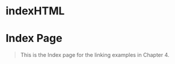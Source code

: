 # indexHTML

<HTML>
<HEAD>
<TITLE>Linking Sample - Index Page</TITLE>
</HEAD>

<BODY>

<H1>Index Page</H1>

<BLOCKQUOTE>This is the Index page for the linking examples in Chapter 
4.</BLOCKQUOTE>
</BODY>
</HTML>
